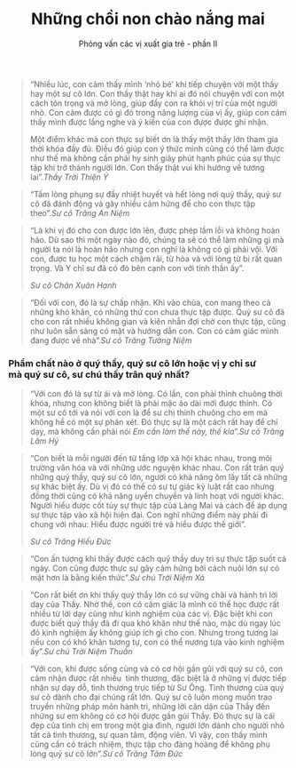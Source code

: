 ﻿---
title: Những chồi non chào nắng mai
id: nhung-choi-non-chao-nang-mai-2
preceeding_full_page_image_A4: "article2023/young-ones/A4 - Elder One Question.png"
preceeding_full_page_image_Letter: "article2023/young-ones/Letter - Elder One Question.png"
author: Phỏng vấn các vị xuất gia trẻ - phần II
---

<!-- ELDER ONE -->

> “Nhiều lúc, con cảm thấy mình ‘nhỏ bé’ khi tiếp chuyện với một thầy hay một sư cô lớn. Con thấy thật hay khi ai đó nói chuyện với con một cách tôn trọng và mở lòng, giúp đẩy con ra khỏi vị trí của một người nhỏ. Con cảm được có gì đó trong năng lượng của vị ấy, giúp con cảm thấy mình được lắng nghe và ý kiến của con được được ghi nhận.
> 
> Một điểm khác mà con thực sự biết ơn là thấy một thầy lớn tham gia thời khóa đầy đủ. Điều đó giúp con ý thức mình cũng có thể làm được như thế mà không cần phải hy sinh giây phút hạnh phúc của sự thực tập khi trở thành người lớn. Con thấy thật vui khi hướng về tương lai”.<cite>Thầy Trời Thiện Ý</cite>

> “Tấm lòng phụng sự đầy nhiệt huyết và hết lòng nơi quý thầy, quý sư cô đã đánh động và gây nhiều cảm hứng để cho con thực tập theo”.<cite>Sư cô Trăng An Niệm</cite>

> <p>“Là khi vị đó cho con được lớn lên, được phép lầm lỗi và không hoàn hảo. Dù sao thì một ngày nào đó, chúng ta sẽ có thể làm những gì mà người ta nói là hoàn hảo nhưng con nghĩ là không có gì phải vội. Với con, được tu học một cách chậm rãi, từ hòa và với lòng từ bi rất quan trọng. Và Y chỉ sư đã có đó bên cạnh con với tinh thần ấy”.</p><cite>Sư cô Chân Xuân Hạnh</cite>

> “Đối với con, đó là sự chấp nhận. Khi vào chùa, con mang theo cả những khó khăn, có những thứ con chưa thực tập được. Quý sư cô đã cho con rất nhiều không gian và kiên nhẫn đợi chờ con thực tập, cũng như luôn sẵn sàng có mặt và hướng dẫn con. Con có cảm giác mình đang được về nhà”.<cite>Sư cô Trăng Tường Niệm</cite>

<!--  -->
<h3>Phẩm chất nào ở quý thầy, quý sư cô lớn hoặc vị y chỉ sư <br/>mà quý sư cô, sư chú thấy trân quý nhất?</h3>

> “Với con đó là sự từ ái và mở lòng. Có lần, con phải thỉnh chuông thời khóa, nhưng con không biết là phải mặc áo dài mới được thỉnh. Có một sư cô tới và nói với con là để sư chị thỉnh chuông cho em mà không hề có một sự phán xét. Đó thực sự là một cách rất hay để chỉ dạy, mà không cần phải nói *Em cần làm thế này, thế kia*”.<cite>Sư cô Trăng Lâm Hỷ</cite>

> <p>“Con biết là mỗi người đến từ tầng lớp xã hội khác nhau, trong môi trường văn hóa và với những ước nguyện khác nhau. Con rất trân quý những quý thầy, quý sư cô lớn, người có khả năng ôm lấy tất cả những sự khác biệt ấy. Dù vị đó có thể có sự tự giác kỷ luật rất cao nhưng đồng thời cũng có khả năng uyển chuyển và linh hoạt với người khác. Người hiểu được cốt tủy sự thực tập của Làng Mai và cách để áp dụng sự thực tập vào xã hội hiện đại. Con nghĩ những điểm này phải đi chung với nhau: Hiểu được người trẻ và hiểu được thế giới”.</p><cite>Sư cô Trăng Hiếu Đức</cite>

> “Con ấn tượng khi thấy được cách quý thầy duy trì sự thực tập suốt cả ngày. Con cũng được thực sự gây cảm hứng bởi cách nuôi lớn sự có mặt hơn là bằng kiến thức”.<cite>Sư chú Trời Niệm Xả</cite>

> “Con rất biết ơn khi thấy quý thầy lớn có sự vững chãi và hành trì lời dạy của Thầy. Nhờ thế, con có cảm giác là mình có thể học được rất nhiều từ lời dạy cũng như kinh nghiệm của các vị. Đặc biệt khi con được biết quý thầy đã đi qua khó khăn như thế nào, mặc dù ngay lúc đó kinh nghiệm ấy không giúp ích gì cho con. Nhưng trong tương lai nếu con có khó khăn tương tự, con có thể nương tựa vào kinh nghiệm ấy”.<cite>Sư chú Trời Niệm Thuần</cite>

> “Với con, khi được sống cùng và có cơ hội gần gũi với quý sư cô, con cảm nhận được rất nhiều  tình thương, đặc biệt là ở những vị được tiếp nhận sự dạy dỗ, tình thương trực tiếp từ Sư Ông. Tình thương của quý sư cô dành cho đại chúng rất lớn. Quý sư cô luôn mong muốn trao truyền những pháp môn hành trì, những lời căn dặn của Thầy đến những sư em không có cơ hội được gần gũi Thầy. Đó thực sự là cái đẹp của tình chị em trong một gia đình, người lớn dành cho người nhỏ tất cả tình thương, sự quan tâm, động viên. Vì vậy, con thấy mình cũng cần có trách nhiệm, thực tập cho đàng hoàng để không phụ lòng quý sư cô lớn”.<cite>Sư cô Trăng Tâm Đức</cite>
